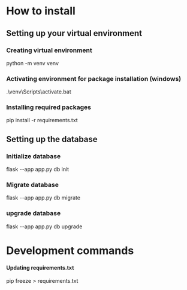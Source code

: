 # How to install

## Setting up your virtual environment

### Creating virtual environment
python -m venv venv

### Activating environment for package installation (windows)
.\venv\Scripts\activate.bat

### Installing required packages
pip install -r requirements.txt

## Setting up the database

### Initialize database
flask --app app.py db init

### Migrate database
flask --app app.py db migrate

### upgrade database
flask --app app.py db upgrade

# Development commands
#### Updating requirements.txt
pip freeze > requirements.txt
